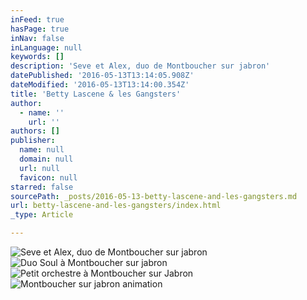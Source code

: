 ```yaml
---
inFeed: true
hasPage: true
inNav: false
inLanguage: null
keywords: []
description: 'Seve et Alex, duo de Montboucher sur jabron'
datePublished: '2016-05-13T13:14:05.908Z'
dateModified: '2016-05-13T13:14:00.354Z'
title: 'Betty Lascene & les Gangsters'
author:
  - name: ''
    url: ''
authors: []
publisher:
  name: null
  domain: null
  url: null
  favicon: null
starred: false
sourcePath: _posts/2016-05-13-betty-lascene-and-les-gangsters.md
url: betty-lascene-and-les-gangsters/index.html
_type: Article

---
```

![Seve et Alex, duo de Montboucher sur jabron](https://the-grid-user-content.s3-us-west-2.amazonaws.com/961a62e3-01f3-4bf1-946a-64c5771ced99.jpg)
![Duo Soul à Montboucher sur jabron](https://the-grid-user-content.s3-us-west-2.amazonaws.com/36001018-c5a6-4999-8a03-a77ad2048ae1.jpg)
![Petit orchestre à Montboucher sur Jabron](https://the-grid-user-content.s3-us-west-2.amazonaws.com/2d3d00af-cadb-4f29-8e9f-8df5f104f5d6.jpg)
![Montboucher sur jabron animation](https://the-grid-user-content.s3-us-west-2.amazonaws.com/e8d3c4ab-05b9-4343-a464-17d501d35845.jpg)